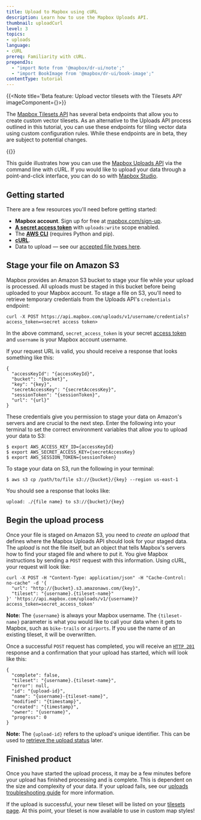 ```yaml
---
title: Upload to Mapbox using cURL
description: Learn how to use the Mapbox Uploads API.
thumbnail: uploadCurl
level: 3
topics:
- uploads
language:
- cURL
prereq: Familiarity with cURL.
prependJs:
  - "import Note from '@mapbox/dr-ui/note';"
  - "import BookImage from '@mapbox/dr-ui/book-image';"
contentType: tutorial
---
```


{{<Note title='Beta feature: Upload vector tilesets with the Tilesets API' imageComponent={<BookImage />}>}}

The [Mapbox Tilesets API](https://docs.mapbox.com/api/maps/#tilesets) has several beta endpoints that allow you to create custom vector tilesets. As an alternative to the Uploads API process outlined in this tutorial, you can use these endpoints for tiling vector data using custom configuration rules. While these endpoints are in beta, they are subject to potential changes.

{{</Note>}}

This guide illustrates how you can use the [Mapbox Uploads API](https://docs.mapbox.com/api/maps/#uploads) via the command line with cURL. If you would like to upload your data through a point-and-click interface, you can do so with [Mapbox Studio](https://www.mapbox.com/studio-manual/overview/geospatial-data/).

## Getting started

There are a few resources you'll need before getting started:

- **Mapbox account**. Sign up for free at [mapbox.com/sign-up](https://www.mapbox.com/studio).
- [**A secret access token**](https://www.mapbox.com/account/access-tokens) with `uploads:write` scope enabled.
- The [**AWS CLI**](http://docs.aws.amazon.com/cli/latest/userguide/installing.html) (requires Python and pip).
- [**cURL**](http://curl.haxx.se/download.html).
- Data to upload &mdash; see our [accepted file types here](/help/troubleshooting/uploads/#accepted-file-types-and-transfer-limits).

## Stage your file on Amazon S3

Mapbox provides an Amazon S3 bucket to stage your file while your upload is processed. All uploads must be staged in this bucket before being uploaded to your Mapbox account. To stage a file on S3, you'll need to retrieve temporary credentials from the Uploads API's `credentials` endpoint:


```
curl -X POST https://api.mapbox.com/uploads/v1/username/credentials?access_token=<secret access token>
```

In the above command, `secret_access_token` is your secret [access token](/help/glossary/access-token/) and `username` is your Mapbox account username.

If your request URL is valid, you should receive a response that looks something like this:

```
{
  "accessKeyId": "{accessKeyId}",
  "bucket": "{bucket}",
  "key": "{key}",
  "secretAccessKey": "{secretAccessKey}",
  "sessionToken": "{sessionToken}",
  "url": "{url}"
}
```

These credentials give you permission to stage your data on Amazon's servers and are crucial to the next step. Enter the following into your terminal to set the correct environment variables that allow you to upload your data to S3:

```
$ export AWS_ACCESS_KEY_ID={accessKeyId}
$ export AWS_SECRET_ACCESS_KEY={secretAccessKey}
$ export AWS_SESSION_TOKEN={sessionToken}
```

To stage your data on S3, run the following in your terminal:

```
$ aws s3 cp /path/to/file s3://{bucket}/{key} --region us-east-1
```

You should see a response that looks like:

```
upload: ./{file name} to s3://{bucket}/{key}
```

## Begin the upload process

Once your file is staged on Amazon S3, you need to *create an upload* that defines where the Mapbox Uploads API should look for your staged data. The *upload* is not the file itself, but an object that tells Mapbox's servers how to find your staged file and where to put it. You give Mapbox instructions by sending a `POST` request with this information. Using cURL, your request will look like:

```
curl -X POST -H "Content-Type: application/json" -H "Cache-Control: no-cache" -d '{
  "url": "http://{bucket}.s3.amazonaws.com/{key}",
  "tileset": "{username}.{tileset-name}"
}' 'https://api.mapbox.com/uploads/v1/{username}?access_token=secret_access_token'
```

**Note:** The `{username}` is always your Mapbox username. The `{tileset-name}` parameter is what you would like to call your data when it gets to Mapbox, such as `bike-trails` or `airports`. If you use the name of an existing tileset, it will be overwritten.

Once a successful `POST` request has completed, you will receive an [`HTTP 201`](https://en.wikipedia.org/wiki/List_of_HTTP_status_codes#2xx_Success) response and a confirmation that your upload has started, which will look like this:

```
{
  "complete": false,
  "tileset": "{username}.{tileset-name}",
  "error": null,
  "id": "{upload-id}",
  "name": "{username}-{tileset-name}",
  "modified": "{timestamp}",
  "created": "{timestamp}",
  "owner": "{username}",
  "progress": 0
}
```

**Note:** The `{upload-id}` refers to the upload's unique identifier. This can be used to [retrieve the upload status](https://docs.mapbox.com/api/maps/#retrieve-upload-status) later.

## Finished product

Once you have started the upload process, it may be a few minutes before your upload has finished processing and is complete. This is dependent on the size and complexity of your data. If your upload fails, see our [uploads troubleshooting guide](/help/troubleshooting/uploads/#errors) for more information.

If the upload is successful, your new tileset will be listed on your [tilesets page](https://www.mapbox.com/studio/tilesets). At this point, your tileset is now available to use in custom map styles!
